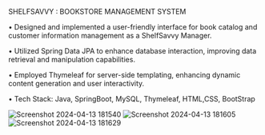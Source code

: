  SHELFSAVVY : BOOKSTORE MANAGEMENT SYSTEM

• Designed and implemented a user-friendly interface for book catalog and customer information management as a ShelfSavvy Manager.

• Utilized Spring Data JPA to enhance database interaction, improving data retrieval and manipulation capabilities.

• Employed Thymeleaf for server-side templating, enhancing dynamic content generation and user interactivity.

• Tech Stack: Java, SpringBoot, MySQL, Thymeleaf, HTML,CSS, BootStrap

![Screenshot 2024-04-13 181540](https://github.com/jui-kamone/BookManagementssstem/assets/118176425/8bb0145c-430b-46a3-8fa5-7f4188de5717)
![Screenshot 2024-04-13 181605](https://github.com/jui-kamone/BookManagementssstem/assets/118176425/1fc830f6-16c8-4a40-9726-944f8a7f33e6)
![Screenshot 2024-04-13 181629](https://github.com/jui-kamone/BookManagementssstem/assets/118176425/a1d7482e-c1d5-4bcb-87ca-ba868ba42371)
